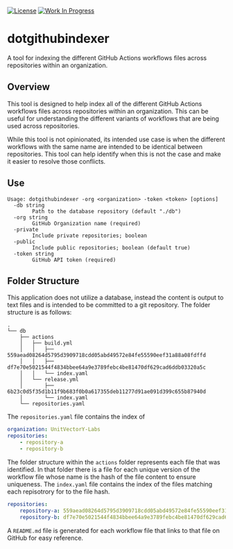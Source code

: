 [![License](https://img.shields.io/badge/license-MIT-blue)](https://opensource.org/licenses/MIT) [![Work In Progress](https://img.shields.io/badge/Status-Work%20In%20Progress-yellow)](https://guide.unitvectorylabs.com/bestpractices/status/#work-in-progress)

# dotgithubindexer

A tool for indexing the different GitHub Actions workflows files across repositories within an organization.

## Overview

This tool is designed to help index all of the different GitHub Actions workflows files across repositories within an organization. This can be useful for understanding the different variants of workflows that are being used across repositories.

While this tool is not opinionated, its intended use case is when the different workflows with the same name are intended to be identical between repositories. This tool can help identify when this is not the case and make it easier to resolve those conflicts.

## Use

```text
Usage: dotgithubindexer -org <organization> -token <token> [options]
  -db string
    	Path to the database repository (default "./db")
  -org string
    	GitHub Organization name (required)
  -private
    	Include private repositories; boolean
  -public
    	Include public repositories; boolean (default true)
  -token string
    	GitHub API token (required)
```

## Folder Structure

This application does not utilize a database, instead the content is output to text files and is intended to be committed to a git repository. The folder structure is as follows:

```text
.
└── db
    ├── actions
    │   ├── build.yml
    │   │   ├── 559aead08264d5795d3909718cdd05abd49572e84fe55590eef31a88a08fdffd
    │   │   ├── df7e70e5021544f4834bbee64a9e3789febc4be81470df629cad6ddb03320a5c
    │   │   └── index.yaml
    │   └── release.yml
    │       ├── 6b23c0d5f35d1b11f9b683f0b0a617355deb11277d91ae091d399c655b87940d
    │       └── index.yaml
    └── repositories.yaml
```

The `repositories.yaml` file contains the index of 

```yaml
organization: UnitVectorY-Labs
repositories:
    - repository-a
    - repository-b
```

The folder structure within the `actions` folder represents each file that was identified.  In that folder there is a file for each unique version of the workflow file whose name is the hash of the file content to ensure uniqueness. The `index.yaml` file contains the index of the files matching each repisotrory for to the file hash.

```yaml
repositories:
    repository-a: 559aead08264d5795d3909718cdd05abd49572e84fe55590eef31a88a08fdffd
    repository-b: df7e70e5021544f4834bbee64a9e3789febc4be81470df629cad6ddb03320a5c
```

A `README.md` file is generated for each workflow file that links to that file on GitHub for easy reference.

